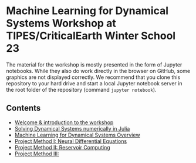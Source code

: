 # Machine Learning for Dynamical Systems Workshop at TIPES/CriticalEarth Winter School 23

The material for the workshop is mostly presented in the form of Jupyter notebooks. While they also do work directly in the browser on GitHub, some graphics are not displayed correctly. We recommend that you clone this repository to your hard drive and start a local Jupyter notebook server in the root folder of the repository (command `jupyter notebook`). 

## Contents 

* [Welcome & introduction to the workshop](Introduction-Talk.pdf)
* [Solving Dynamical Systems numerically in Julia]()
* [Machine Learning for Dynamical Systems Overview](ML-DS-Overview.ipynb)
* [Project Method I: Neural Differential Equations](projects/NeuralDifferentialEquations/NeuralDifferentialEquations.ipynb)
* [Project Method II: Reservoir Computing]()
* [Project Method III: ]()
